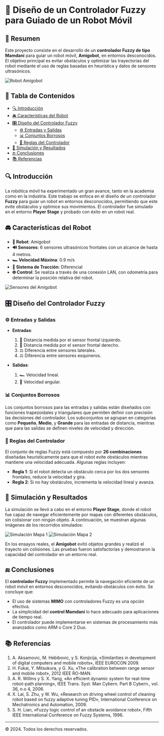 # 🤖 Diseño de un Controlador Fuzzy para Guiado de un Robot Móvil

## 📝 Resumen

Este proyecto consiste en el desarrollo de un **controlador Fuzzy de tipo Mamdani** para guiar un robot móvil, **Amigobot**, en entornos desconocidos. El objetivo principal es evitar obstáculos y optimizar las trayectorias del robot mediante el uso de reglas basadas en heurística y datos de sensores ultrasónicos.

![Robot Amigobot](images/amigobot.png)

## 📑 Tabla de Contenidos
- [🔍 Introducción](#introducción)
- [🚘 Características del Robot](#características-del-robot)
- [🎛️ Diseño del Controlador Fuzzy](#diseño-del-controlador-fuzzy)
  - [⚙️ Entradas y Salidas](#entradas-y-salidas)
  - [📊 Conjuntos Borrosos](#conjuntos-borrosos)
  - [📜 Reglas del Controlador](#reglas-del-controlador)
- [🧪 Simulación y Resultados](#simulación-y-resultados)
- [🔚 Conclusiones](#conclusiones)
- [📚 Referencias](#referencias)

## 🔍 Introducción

La robótica móvil ha experimentado un gran avance, tanto en la academia como en la industria. Este trabajo se enfoca en el diseño de un controlador **Fuzzy** para guiar un robot en entornos desconocidos, permitiendo que este evite obstáculos y optimice sus movimientos. El controlador fue simulado en el entorno **Player Stage** y probado con éxito en un robot real.

## 🚘 Características del Robot

- **🤖 Robot**: Amigobot
- **🔊 Sensores**: 6 sensores ultrasónicos frontales con un alcance de hasta 4 metros.
- **🏎️ Velocidad Máxima**: 0.9 m/s
- **🛞 Sistema de Tracción**: Diferencial
- **🌐 Control**: Se realiza a través de una conexión LAN, con odometría para determinar la posición relativa del robot.

![Sensores del Amigobot](images/sensores.png)

## 🎛️ Diseño del Controlador Fuzzy

### ⚙️ Entradas y Salidas
- **Entradas**:
  1. 🔄 Distancia medida por el sensor frontal izquierdo.
  2. 🔄 Distancia medida por el sensor frontal derecho.
  3. ⚖️ Diferencia entre sensores laterales.
  4. ⚖️ Diferencia entre sensores esquineros.
  
- **Salidas**:
  1. 🏎️ Velocidad lineal.
  2. 🔄 Velocidad angular.

### 📊 Conjuntos Borrosos

Los conjuntos borrosos para las entradas y salidas están diseñados con funciones trapezoidales y triangulares que permiten definir con precisión las decisiones del controlador. Los subconjuntos se agrupan en categorías como **Pequeño**, **Medio**, y **Grande** para las entradas de distancia, mientras que para las salidas se definen niveles de velocidad y dirección.

### 📜 Reglas del Controlador

El conjunto de reglas Fuzzy está compuesto por **26 combinaciones** diseñadas heurísticamente para que el robot evite obstáculos mientras mantiene una velocidad adecuada. Algunas reglas incluyen:

- **Regla 1**: Si el robot detecta un obstáculo cerca por los dos sensores frontales, reduce la velocidad y gira.
- **Regla 2**: Si no hay obstáculos, incrementa la velocidad lineal y avanza.

## 🧪 Simulación y Resultados

La simulación se llevó a cabo en el entorno **Player Stage**, donde el robot fue capaz de navegar eficientemente por mapas con diferentes obstáculos, sin colisionar con ningún objeto. A continuación, se muestran algunas imágenes de los recorridos simulados:

![Simulación Mapa 1](images/simulacion_mapa1.png)
![Simulación Mapa 2](images/simulacion_mapa2.png)

En los ensayos reales, el **Amigobot** evitó objetos grandes y realizó el trayecto sin colisiones. Las pruebas fueron satisfactorias y demostraron la capacidad del controlador en un entorno real.

## 🔚 Conclusiones

El **controlador Fuzzy** implementado permite la navegación eficiente de un robot móvil en entornos desconocidos, evitando obstáculos con éxito. Se concluye que:

- El uso de sistemas **MIMO** con controladores Fuzzy es una opción efectiva.
- La simplicidad del **control Mamdani** lo hace adecuado para aplicaciones de tiempo real.
- El controlador puede implementarse en sistemas de procesamiento más avanzados como ARM o Core 2 Duo.

## 📚 Referencias

1. A. Aksamovic, M. Hebibovic, y S. Konjicija, «Similarities in development of digital computers and mobile robots», IEEE EUROCON 2009.
2. H. Fukai, Y. Mitsukura, y G. Xu, «The calibration between range sensor and mobile robot», 2012 IEEE RO-MAN.
3. A. R. Willms y S. X. Yang, «An efficient dynamic system for real-time robot-path planning», IEEE Trans. Syst. Man Cybern. Part B Cybern., vol. 36, n.o 4, 2006.
4. X. Lai, S. Zhu, y W. Wu, «Research on driving wheel control of cleaning robot based on fuzzy adaptive tuning PID», International Conference on Mechatronics and Automation, 2009.
5. S. H. Lian, «Fuzzy logic control of an obstacle avoidance robot», Fifth IEEE International Conference on Fuzzy Systems, 1996.

---

© 2024. Todos los derechos reservados.
